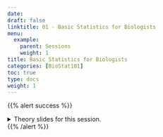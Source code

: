 ```yaml
---
date: 
draft: false
linktitle: 01 - Basic Statistics for Biologists
menu:
  example:
    parent: Sessions
    weight: 1
title: Basic Statistics for Biologists
categories: [BioStat101]
toc: true
type: docs
weight: 1
---
```


{{% alert success %}}
<details>
  <summary>Theory slides for this session.</summary>
  Click the outline of the presentation below to get to the HTML version of the slides for this session.
    <a href="https://htmlpreview.github.io/?https://github.com/ErikKusch/Homepage/blob/master/static/courses/biostat101/01---An-Introduction-to-Basic-Statistics-for-Biologists_Handout.html" target="_blank"><img src="/courses/BioStat101/01---BioStat101_featured.png" width="900" margin-top = "0"/></a> 
</details> 
{{% /alert %}}




